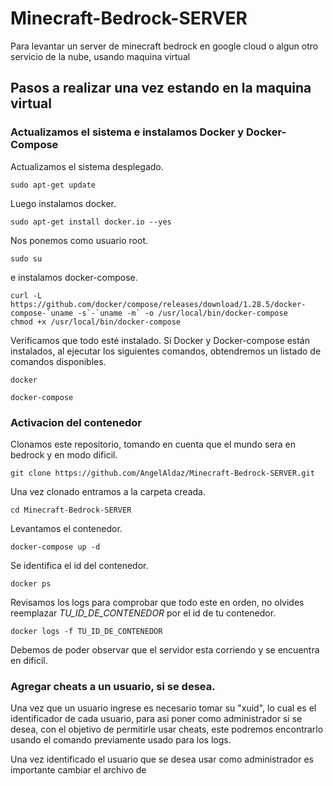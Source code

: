 # Minecraft-Bedrock-SERVER
Para levantar un server de minecraft bedrock en google cloud o algun otro servicio de la nube, usando maquina virtual



## Pasos a realizar una vez estando en la maquina virtual

### Actualizamos el sistema e instalamos Docker y Docker-Compose

Actualizamos el sistema desplegado.

```
sudo apt-get update
```

Luego instalamos docker.

```
sudo apt-get install docker.io --yes
```

Nos ponemos como usuario root.

```
sudo su
```

e instalamos docker-compose.

```
curl -L https://github.com/docker/compose/releases/download/1.28.5/docker-compose-`uname -s`-`uname -m` -o /usr/local/bin/docker-compose
chmod +x /usr/local/bin/docker-compose
```

Verificamos que todo esté instalado. Si Docker y Docker-compose están instalados, al ejecutar los siguientes comandos, obtendremos un listado de comandos disponibles.

```
docker 
```

```
docker-compose
```

### Activacion del contenedor

Clonamos este repositorio, tomando en cuenta que el mundo sera en bedrock y en modo dificil.

```
git clone https://github.com/AngelAldaz/Minecraft-Bedrock-SERVER.git
```

Una vez clonado entramos a la carpeta creada.

```
cd Minecraft-Bedrock-SERVER
```

Levantamos el contenedor.

```
docker-compose up -d
```

Se identifica el id del contenedor.

```
docker ps
```

Revisamos los logs para comprobar que todo este en orden, no olvides reemplazar *TU_ID_DE_CONTENEDOR* por el id de tu contenedor.

```
docker logs -f TU_ID_DE_CONTENEDOR
```

Debemos de poder observar que el servidor esta corriendo y se encuentra en dificil.

### Agregar cheats a un usuario, si se desea.

Una vez que un usuario ingrese es necesario tomar su "xuid", lo cual es el identificador de cada usuario, para asi poner como administrador si se desea, con el objetivo de permitirle usar cheats, este podremos encontrarlo usando el comando previamente usado para los logs.

Una vez identificado el usuario que se desea usar como administrador es importante cambiar el archivo de 
